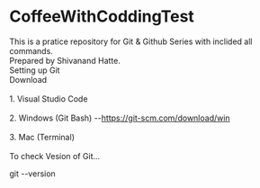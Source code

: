 # CoffeeWithCoddingTest
This is a pratice repository for Git & Github Series with inclided all commands.
<br>
Prepared by Shivanand Hatte.
<br>
Setting up Git
<br>
Download   
<br>
           1. Visual Studio Code
<br>           
           2. Windows (Git Bash) --https://git-scm.com/download/win 
<br>           
           3. Mac (Terminal)
 <br>           
To check Vesion of Git...

git --version

           



